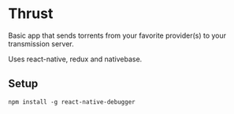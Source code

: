 # Thrust

Basic app that sends torrents from your favorite provider(s) to your transmission server.

Uses react-native, redux and nativebase.

## Setup

`npm install -g react-native-debugger`
